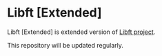# Libft [Extended]

Libft [Extended] is extended version of [Libft project](../../../Libft).

This repository will be updated regularly.
